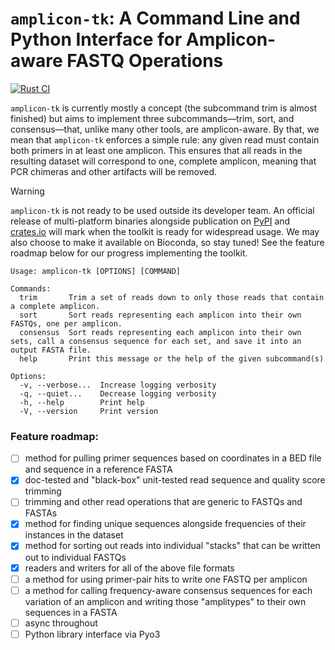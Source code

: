 # `amplicon-tk`: A Command Line and Python Interface for Amplicon-aware FASTQ Operations

[![Rust CI](https://github.com/nrminor/amplicon-tk/actions/workflows/ci.yml/badge.svg)](https://github.com/nrminor/amplicon-tk/actions/workflows/ci.yml)

`amplicon-tk` is currently mostly a concept (the subcommand trim is almost finished) but aims to implement three subcommands—trim, sort, and consensus—that, unlike many
other tools, are amplicon-aware. By that, we mean that `amplicon-tk` enforces a simple rule:
any given read must contain both primers in at least one amplicon. This ensures that all
reads in the resulting dataset will correspond to one, complete amplicon, meaning that PCR
chimeras and other artifacts will be removed.

> [!WARNING]
> `amplicon-tk` is not ready to be used outside its developer team. An official release of multi-platform binaries alongside publication on [PyPI](https://pypi.org/) and [crates.io](https://crates.io/) will mark when the toolkit is ready for widespread usage. We may also choose to make it available on Bioconda, so stay tuned! See the feature roadmap below for our progress implementing the toolkit.
```
Usage: amplicon-tk [OPTIONS] [COMMAND]

Commands:
  trim       Trim a set of reads down to only those reads that contain a complete amplicon.
  sort       Sort reads representing each amplicon into their own FASTQs, one per amplicon.
  consensus  Sort reads representing each amplicon into their own sets, call a consensus sequence for each set, and save it into an output FASTA file.
  help       Print this message or the help of the given subcommand(s)

Options:
  -v, --verbose...  Increase logging verbosity
  -q, --quiet...    Decrease logging verbosity
  -h, --help        Print help
  -V, --version     Print version
```

### Feature roadmap:

-   [ ] method for pulling primer sequences based on coordinates in a BED file and sequence in a reference FASTA
-   [x] doc-tested and "black-box" unit-tested read sequence and quality score trimming
-   [ ] trimming and other read operations that are generic to FASTQs and FASTAs
-   [x] method for finding unique sequences alongside frequencies of their instances in the dataset
-   [x] method for sorting out reads into individual "stacks" that can be written out to individual FASTQs
-   [x] readers and writers for all of the above file formats
-   [ ] a method for using primer-pair hits to write one FASTQ per amplicon
-   [ ] a method for calling frequency-aware consensus sequences for each variation of an amplicon and writing those "amplitypes" to their own sequences in a FASTA
-   [ ] async throughout
-   [ ] Python library interface via Pyo3
